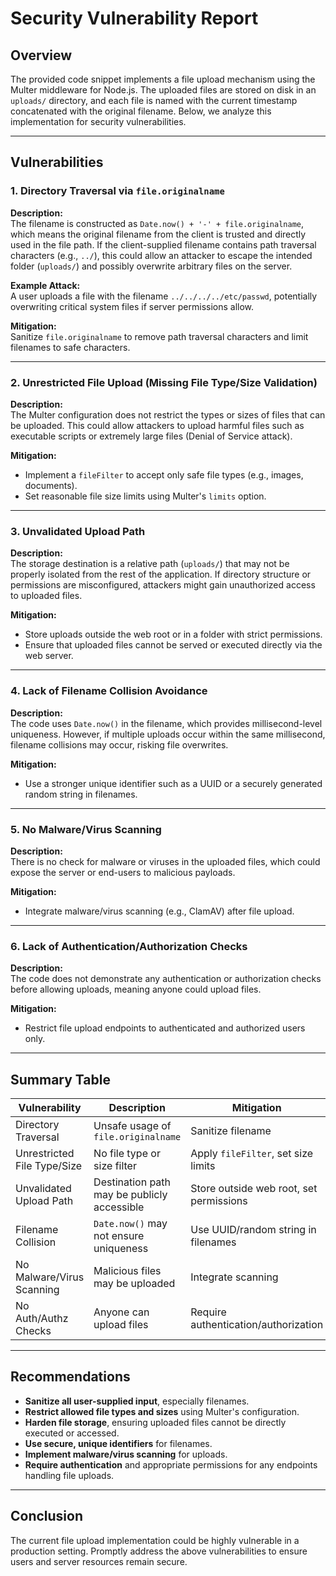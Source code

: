 # Security Vulnerability Report

## Overview

The provided code snippet implements a file upload mechanism using the Multer middleware for Node.js. The uploaded files are stored on disk in an `uploads/` directory, and each file is named with the current timestamp concatenated with the original filename. Below, we analyze this implementation for security vulnerabilities.

---

## Vulnerabilities

### 1. Directory Traversal via `file.originalname`

**Description:**  
The filename is constructed as `Date.now() + '-' + file.originalname`, which means the original filename from the client is trusted and directly used in the file path. If the client-supplied filename contains path traversal characters (e.g., `../`), this could allow an attacker to escape the intended folder (`uploads/`) and possibly overwrite arbitrary files on the server.

**Example Attack:**  
A user uploads a file with the filename `../../../../etc/passwd`, potentially overwriting critical system files if server permissions allow.

**Mitigation:**  
Sanitize `file.originalname` to remove path traversal characters and limit filenames to safe characters.

---

### 2. Unrestricted File Upload (Missing File Type/Size Validation)

**Description:**  
The Multer configuration does not restrict the types or sizes of files that can be uploaded. This could allow attackers to upload harmful files such as executable scripts or extremely large files (Denial of Service attack).

**Mitigation:**  
- Implement a `fileFilter` to accept only safe file types (e.g., images, documents).
- Set reasonable file size limits using Multer's `limits` option.

---

### 3. Unvalidated Upload Path

**Description:**  
The storage destination is a relative path (`uploads/`) that may not be properly isolated from the rest of the application. If directory structure or permissions are misconfigured, attackers might gain unauthorized access to uploaded files.

**Mitigation:**  
- Store uploads outside the web root or in a folder with strict permissions.
- Ensure that uploaded files cannot be served or executed directly via the web server.

---

### 4. Lack of Filename Collision Avoidance

**Description:**  
The code uses `Date.now()` in the filename, which provides millisecond-level uniqueness. However, if multiple uploads occur within the same millisecond, filename collisions may occur, risking file overwrites.

**Mitigation:**  
- Use a stronger unique identifier such as a UUID or a securely generated random string in filenames.

---

### 5. No Malware/Virus Scanning

**Description:**  
There is no check for malware or viruses in the uploaded files, which could expose the server or end-users to malicious payloads.

**Mitigation:**  
- Integrate malware/virus scanning (e.g., ClamAV) after file upload.

---

### 6. Lack of Authentication/Authorization Checks

**Description:**  
The code does not demonstrate any authentication or authorization checks before allowing uploads, meaning anyone could upload files.

**Mitigation:**  
- Restrict file upload endpoints to authenticated and authorized users only.

---

## Summary Table

| Vulnerability                       | Description                                                | Mitigation                                            |
|--------------------------------------|------------------------------------------------------------|-------------------------------------------------------|
| Directory Traversal                  | Unsafe usage of `file.originalname`                        | Sanitize filename                                     |
| Unrestricted File Type/Size          | No file type or size filter                                | Apply `fileFilter`, set size limits                   |
| Unvalidated Upload Path              | Destination path may be publicly accessible                | Store outside web root, set permissions               |
| Filename Collision                   | `Date.now()` may not ensure uniqueness                     | Use UUID/random string in filenames                   |
| No Malware/Virus Scanning            | Malicious files may be uploaded                            | Integrate scanning                                    |
| No Auth/Authz Checks                 | Anyone can upload files                                    | Require authentication/authorization                  |

---

## Recommendations

- **Sanitize all user-supplied input**, especially filenames.
- **Restrict allowed file types and sizes** using Multer's configuration.
- **Harden file storage**, ensuring uploaded files cannot be directly executed or accessed.
- **Use secure, unique identifiers** for filenames.
- **Implement malware/virus scanning** for uploads.
- **Require authentication** and appropriate permissions for any endpoints handling file uploads.

---

## Conclusion

The current file upload implementation could be highly vulnerable in a production setting. Promptly address the above vulnerabilities to ensure users and server resources remain secure.